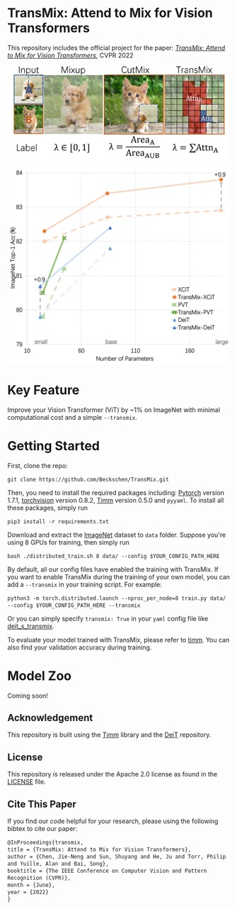 # TransMix: Attend to Mix for Vision Transformers

This repository includes the official project for the paper: [*TransMix: Attend to Mix for Vision Transformers*](https://arxiv.org/abs/2111.09833), CVPR 2022

<p align="center">
  <img src="./pic1.png" width="500">
</p>

<p align="center">
  <img src="./pic2.png" width="500">
</p>

# Key Feature

Improve your Vision Transformer (ViT) by ~1% on ImageNet with minimal computational cost and a simple ```--transmix```.

# Getting Started

First, clone the repo:
```shell
git clone https://github.com/Beckschen/TransMix.git
```

Then, you need to install the required packages including: [Pytorch](https://pytorch.org/) version 1.7.1,
[torchvision](https://pytorch.org/vision/stable/index.html) version 0.8.2,
[Timm](https://github.com/rwightman/pytorch-image-models) version 0.5.0
and ```pyyaml```. To install all these packages, simply run
```
pip3 install -r requirements.txt
```

Download and extract the [ImageNet](https://imagenet.stanford.edu/) dataset to ```data``` folder. Suppose you're using
8 GPUs for training, then simply run 
```shell
bash ./distributed_train.sh 8 data/ --config $YOUR_CONFIG_PATH_HERE
```

By default, all our config files have enabled the training with TransMix.
If you want to enable TransMix during the training of your own model,
you can add a ```--transmix``` in your training script. For example:
```shell
python3 -m torch.distributed.launch --nproc_per_node=8 train.py data/ --config $YOUR_CONFIG_PATH_HERE --transmix
```

Or you can simply specify ```transmix: True``` in your ```yaml``` config file like [deit_s_transmix](configs/deit_s_transmix.yaml).

To evaluate your model trained with TransMix, please refer to [timm](https://github.com/rwightman/pytorch-image-models#train-validation-inference-scripts).
You can also find your validation accuracy during training.

# Model Zoo

Coming soon!

## Acknowledgement 
This repository is built using the [Timm](https://github.com/rwightman/pytorch-image-models) library and 
the [DeiT](https://github.com/facebookresearch/deit) repository.

## License
This repository is released under the Apache 2.0 license as found in the [LICENSE](LICENSE) file.

## Cite This Paper
If you find our code helpful for your research, please using the following bibtex to cite our paper:

```
@InProceedings{transmix,
title = {TransMix: Attend to Mix for Vision Transformers},
author = {Chen, Jie-Neng and Sun, Shuyang and He, Ju and Torr, Philip and Yuille, Alan and Bai, Song},
booktitle = {The IEEE Conference on Computer Vision and Pattern Recognition (CVPR)},
month = {June},
year = {2022}
}
```